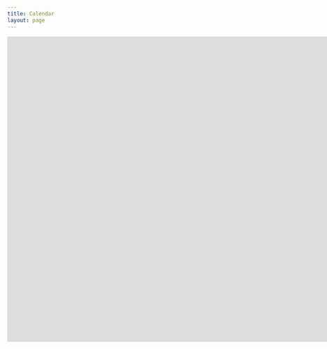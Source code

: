 ```yaml
---
title: Calendar
layout: page
---
```

<div >
<iframe width="3000" height="700" src="https://outlook.live.com/owa/calendar/0733108b-4d04-45c5-9121-816097fc039c/949f7286-c7ee-4046-8ee6-cf4797151a56/cid-434EA3465C335360/index.html" frameborder="0" scrolling="no"></iframe>
</div>



